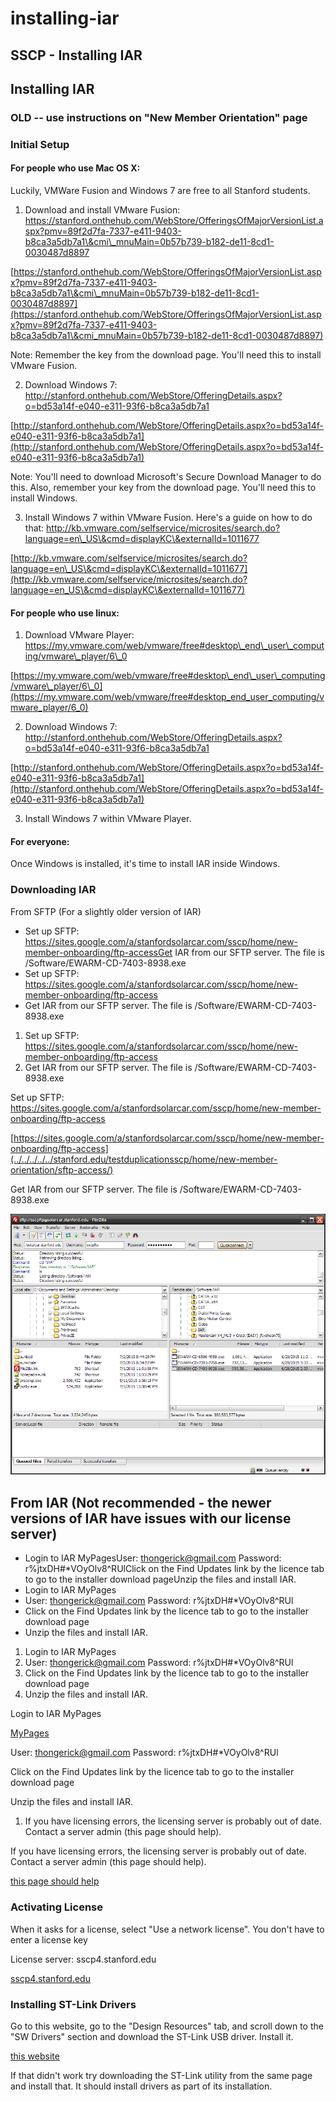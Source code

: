 # installing-iar

## SSCP - Installing IAR

## Installing IAR

### OLD -- use instructions on "New Member Orientation" page

### Initial Setup

#### For people who use Mac OS X:

Luckily, VMWare Fusion and Windows 7 are free to all Stanford students.

1. Download and install VMware Fusion: https://stanford.onthehub.com/WebStore/OfferingsOfMajorVersionList.aspx?pmv=89f2d7fa-7337-e411-9403-b8ca3a5db7a1\&cmi\_mnuMain=0b57b739-b182-de11-8cd1-0030487d8897

[https://stanford.onthehub.com/WebStore/OfferingsOfMajorVersionList.aspx?pmv=89f2d7fa-7337-e411-9403-b8ca3a5db7a1\&cmi\_mnuMain=0b57b739-b182-de11-8cd1-0030487d8897](https://stanford.onthehub.com/WebStore/OfferingsOfMajorVersionList.aspx?pmv=89f2d7fa-7337-e411-9403-b8ca3a5db7a1\&cmi_mnuMain=0b57b739-b182-de11-8cd1-0030487d8897)

Note: Remember the key from the download page. You'll need this to install VMware Fusion.

2. Download Windows 7: http://stanford.onthehub.com/WebStore/OfferingDetails.aspx?o=bd53a14f-e040-e311-93f6-b8ca3a5db7a1

[http://stanford.onthehub.com/WebStore/OfferingDetails.aspx?o=bd53a14f-e040-e311-93f6-b8ca3a5db7a1](http://stanford.onthehub.com/WebStore/OfferingDetails.aspx?o=bd53a14f-e040-e311-93f6-b8ca3a5db7a1)

Note: You'll need to download Microsoft's Secure Download Manager to do this. Also, remember your key from the download page. You'll need this to install Windows.

3. Install Windows 7 within VMware Fusion. Here's a guide on how to do that: http://kb.vmware.com/selfservice/microsites/search.do?language=en\_US\&cmd=displayKC\&externalId=1011677

[http://kb.vmware.com/selfservice/microsites/search.do?language=en\_US\&cmd=displayKC\&externalId=1011677](http://kb.vmware.com/selfservice/microsites/search.do?language=en_US\&cmd=displayKC\&externalId=1011677)

#### For people who use linux:

1. Download VMware Player: https://my.vmware.com/web/vmware/free#desktop\_end\_user\_computing/vmware\_player/6\_0

[https://my.vmware.com/web/vmware/free#desktop\_end\_user\_computing/vmware\_player/6\_0](https://my.vmware.com/web/vmware/free#desktop_end_user_computing/vmware_player/6_0)

2. Download Windows 7: http://stanford.onthehub.com/WebStore/OfferingDetails.aspx?o=bd53a14f-e040-e311-93f6-b8ca3a5db7a1

[http://stanford.onthehub.com/WebStore/OfferingDetails.aspx?o=bd53a14f-e040-e311-93f6-b8ca3a5db7a1](http://stanford.onthehub.com/WebStore/OfferingDetails.aspx?o=bd53a14f-e040-e311-93f6-b8ca3a5db7a1)

3. Install Windows 7 within VMware Player.

#### For everyone:

Once Windows is installed, it's time to install IAR inside Windows.

### Downloading IAR

From SFTP (For a slightly older version of IAR)

* Set up SFTP: https://sites.google.com/a/stanfordsolarcar.com/sscp/home/new-member-onboarding/ftp-accessGet IAR from our SFTP server. The file is /Software/EWARM-CD-7403-8938.exe
* Set up SFTP: https://sites.google.com/a/stanfordsolarcar.com/sscp/home/new-member-onboarding/ftp-access
* Get IAR from our SFTP server. The file is /Software/EWARM-CD-7403-8938.exe

1. Set up SFTP: https://sites.google.com/a/stanfordsolarcar.com/sscp/home/new-member-onboarding/ftp-access
2. Get IAR from our SFTP server. The file is /Software/EWARM-CD-7403-8938.exe

Set up SFTP: https://sites.google.com/a/stanfordsolarcar.com/sscp/home/new-member-onboarding/ftp-access

[https://sites.google.com/a/stanfordsolarcar.com/sscp/home/new-member-onboarding/ftp-access](../../../../../stanford.edu/testduplicationsscp/home/new-member-orientation/sftp-access/)

Get IAR from our SFTP server. The file is /Software/EWARM-CD-7403-8938.exe

![](../../../../assets/image_802377020c.png)

## From IAR (Not recommended - the newer versions of IAR have issues with our license server)

* Login to IAR MyPagesUser: thongerick@gmail.com Password: r%jtxDH#\*VOyOlv8^RUlClick on the Find Updates link by the licence tab to go to the installer download pageUnzip the files and install IAR.
* Login to IAR MyPages
* User: thongerick@gmail.com Password: r%jtxDH#\*VOyOlv8^RUl
* Click on the Find Updates link by the licence tab to go to the installer download page
* Unzip the files and install IAR.

1. Login to IAR MyPages
2. User: thongerick@gmail.com Password: r%jtxDH#\*VOyOlv8^RUl
3. Click on the Find Updates link by the licence tab to go to the installer download page
4. Unzip the files and install IAR.

Login to IAR MyPages

[MyPages](http://www.iar.com/mypages)

User: thongerick@gmail.com Password: r%jtxDH#\*VOyOlv8^RUl

Click on the Find Updates link by the licence tab to go to the installer download page

Unzip the files and install IAR.

1. If you have licensing errors, the licensing server is probably out of date. Contact a server admin (this page should help).&#x20;

If you have licensing errors, the licensing server is probably out of date. Contact a server admin (this page should help).&#x20;

[this page should help](../../../../../stanford.edu/testduplicationsscp/home/it-administration/)

### Activating License

When it asks for a license, select "Use a network license". You don't have to enter a license key

License server: sscp4.stanford.edu

[sscp4.stanford.edu](http://sscp4.stanford.edu/)

### Installing ST-Link Drivers

Go to this website, go to the "Design Resources" tab, and scroll down to the "SW Drivers" section and download the ST-Link USB driver.  Install it.

[this website](http://www.st.com/internet/evalboard/product/251168.jsp)

If that didn't work try downloading the ST-Link utility from the same page and install that.  It should install drivers as part of its installation.
